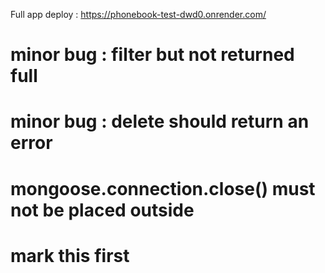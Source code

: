 Full app deploy : https://phonebook-test-dwd0.onrender.com/

# minor bug : filter but not returned full 
# minor bug : delete should return an error

# mongoose.connection.close() must not be placed outside
# mark this first